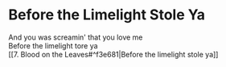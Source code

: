 # Before the Limelight Stole Ya

And you was screamin' that you love me  
Before the limelight tore ya  
[[7. Blood on the Leaves#^f3e681|Before the limelight stole ya]]  
